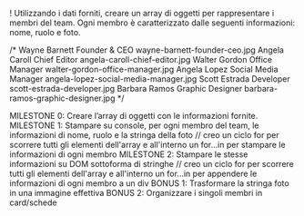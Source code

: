 ! Utilizzando i dati forniti, creare un array di oggetti per rappresentare i membri del team.
Ogni membro è caratterizzato dalle seguenti informazioni: nome, ruolo e foto.

/*
    Wayne Barnett	Founder & CEO	wayne-barnett-founder-ceo.jpg
    Angela Caroll	Chief Editor	angela-caroll-chief-editor.jpg
    Walter Gordon	Office Manager	walter-gordon-office-manager.jpg
    Angela Lopez	Social Media Manager	angela-lopez-social-media-manager.jpg
    Scott Estrada	Developer	scott-estrada-developer.jpg
    Barbara Ramos	Graphic Designer	barbara-ramos-graphic-designer.jpg
*/

MILESTONE 0:
Creare l’array di oggetti con le informazioni fornite.
MILESTONE 1:
Stampare su console, per ogni membro del team, le informazioni di nome, ruolo e la stringa della foto
// creo un ciclo for per scorrere tutti gli elementi dell'array e all'interno un for...in per stampare le informazioni di ogni membro
MILESTONE 2:
Stampare le stesse informazioni su DOM sottoforma di stringhe
// creo un ciclo for per scorrere tutti gli elementi dell'array e all'interno un for...in per appendere le informazioni di ogni membro a un div
BONUS 1:
Trasformare la stringa foto in una immagine effettiva
BONUS 2:
Organizzare i singoli membri in card/schede
